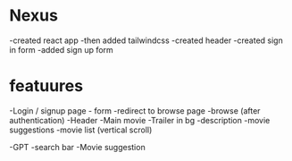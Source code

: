# Nexus

-created react app
-then added tailwindcss 
-created header 
-created sign in form
-added sign up form 


# featuures 
-Login / signup page
    - form 
    -redirect to browse page
-browse (after authentication)
    -Header
    -Main movie
        -Trailer in bg
        -description
        -movie suggestions
            -movie list (vertical scroll)

-GPT
    -search bar
    -Movie suggestion